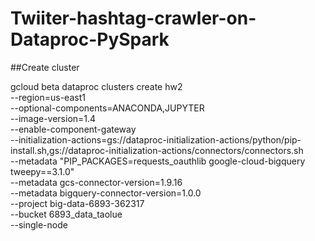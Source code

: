 # Twiiter-hashtag-crawler-on-Dataproc-PySpark


##Create cluster 

gcloud beta dataproc clusters create hw2 \
--region=us-east1 \
--optional-components=ANACONDA,JUPYTER \
--image-version=1.4 \
--enable-component-gateway \
--initialization-actions=gs://dataproc-initialization-actions/python/pip-install.sh,gs://dataproc-initialization-actions/connectors/connectors.sh \
--metadata "PIP_PACKAGES=requests_oauthlib google-cloud-bigquery tweepy==3.1.0" \
--metadata gcs-connector-version=1.9.16 \
--metadata bigquery-connector-version=1.0.0 \
--project big-data-6893-362317 \
--bucket 6893_data_taolue \
--single-node
